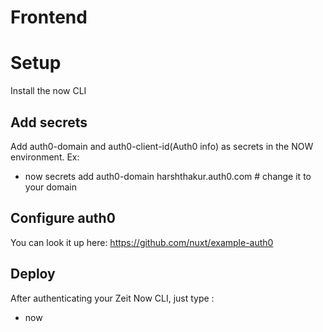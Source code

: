 # Frontend 

# Setup
Install the now CLI 

## Add secrets 
Add auth0-domain and auth0-client-id(Auth0 info) as secrets in the NOW environment. Ex:
- now secrets add auth0-domain harshthakur.auth0.com # change it to your domain 

## Configure auth0
You can look it up here:
https://github.com/nuxt/example-auth0

## Deploy 
After authenticating your Zeit Now CLI, just type :
- now

